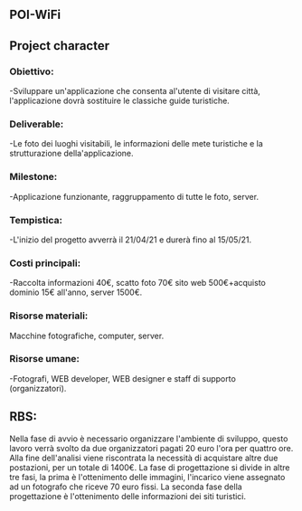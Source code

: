 ## POI-WiFi
## Project character
### Obiettivo:
-Sviluppare un'applicazione che consenta al'utente di visitare città, l'applicazione dovrà sostituire le classiche guide turistiche.
### Deliverable:
-Le foto dei luoghi visitabili, le informazioni delle mete turistiche e la strutturazione della'applicazione.
### Milestone:
-Applicazione funzionante, raggruppamento di tutte le foto, server.
### Tempistica:
-L'inizio del progetto avverrà il 21/04/21 e durerà fino al 15/05/21.
### Costi principali:
-Raccolta informazioni 40€, scatto foto 70€ sito web 500€+acquisto dominio 15€ all'anno, server 1500€.
### Risorse materiali:
Macchine fotografiche, computer, server. 
### Risorse umane:
-Fotografi, WEB developer, WEB designer e staff di supporto (organizzatori).



## RBS:
Nella fase di avvio è necessario organizzare l'ambiente di sviluppo, questo lavoro verrà svolto da due organizzatori pagati 20 euro l'ora per quattro ore. Alla fine dell'analisi viene riscontrata la necessità di acquistare altre due postazioni, per un totale di 1400€.
La fase di progettazione si divide in altre tre fasi, la prima è l'ottenimento delle immagini, l'incarico viene assegnato ad un fotografo che riceve 70 euro fissi. La seconda fase della progettazione è l'ottenimento delle informazioni dei siti turistici.
